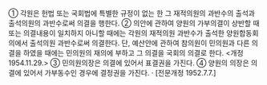 ① 각원은 헌법 또는 국회법에 특별한 규정이 없는 한 그 재적의원의 과반수의 출석과 출석의원의 과반수로써 의결을 행한다.
② 의안에 관하여 양원의 가부의결이 상반할 때 또는 의결내용이 일치하지 아니할 때에는 각원의 재적의원 과반수가 출석한 양원합동회의에서 출석의원 과반수로써 의결한다. 단, 예산안에 관하여 참의원이 민의원과 다른 의결을 하였을 때에는 민의원의 재의에 부하고 그 의결을 국회의 의결로 한다. <개정 1954.11.29.>
③ 민의원의장은 의결에 있어서 표결권을 가진다.
④ 양원의 의장은 의결에 있어서 가부동수인 경우에 결정권을 가진다.
· [전문개정 1952.7.7.]
